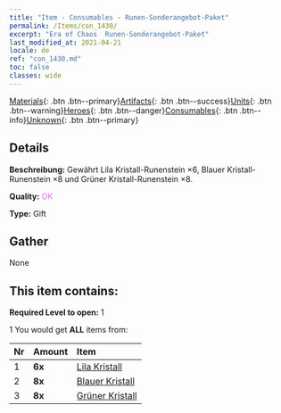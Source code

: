 ```yaml
---
title: "Item - Consumables - Runen-Sonderangebot-Paket"
permalink: /Items/con_1430/
excerpt: "Era of Chaos  Runen-Sonderangebot-Paket"
last_modified_at: 2021-04-21
locale: de
ref: "con_1430.md"
toc: false
classes: wide
---
```

 [Materials](/de/Items/){: .btn .btn--primary}[Artifacts](/de/Items/Artifacts/){: .btn .btn--success}[Units](/de/Items/Units/){: .btn .btn--warning}[Heroes](/de/Items/Heroes/){: .btn .btn--danger}[Consumables](/de/Items/Consumables/){: .btn .btn--info}[Unknown](/de/Items/Unknown/){: .btn .btn--primary}

## Details
 **Beschreibung:** Gewährt Lila Kristall-Runenstein ×6, Blauer Kristall-Runenstein ×8 und Grüner Kristall-Runenstein ×8.

 **Quality:** <span style="color: #DA70D6">OK</span>

 **Type:** Gift

## Gather

  None

## This item contains:

 **Required Level to open:** 1

 1 You would get **ALL** items  from:

  | Nr | Amount |     Item    |
  |:---|:-------|:------------|
  | 1 |  **6x** | [Lila Kristall](/de/Items/con_720/) |  | 
  | 2 |  **8x** | [Blauer Kristall](/de/Items/con_716/) |  | 
  | 3 |  **8x** | [Grüner Kristall](/de/Items/con_711/) |  | 

